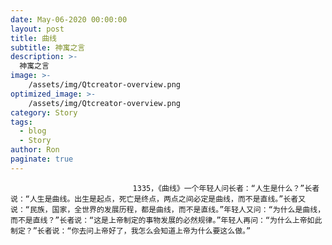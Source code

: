 ```yaml
---
date: May-06-2020 00:00:00
layout: post
title: 曲线
subtitle: 神寓之言
description: >-
  神寓之言
image: >-
    /assets/img/Qtcreator-overview.png
optimized_image: >-
    /assets/img/Qtcreator-overview.png
category: Story
tags:
  - blog
  - Story
author: Ron
paginate: true
---
```


							　　1335，《曲线》一个年轻人问长者：“人生是什么？”长者说：“人生是曲线。出生是起点，死亡是终点，两点之间必定是曲线，而不是直线。”长者又说：“民族，国家，全世界的发展历程，都是曲线，而不是直线。”年轻人又问：“为什么是曲线，而不是直线？”长者说：“这是上帝制定的事物发展的必然规律。”年轻人再问：“为什么上帝如此制定？”长者说：“你去问上帝好了，我怎么会知道上帝为什么要这么做。”
							
							
						